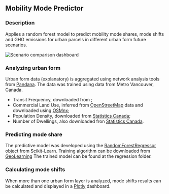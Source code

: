 ## Mobility Mode Predictor

### Description
Applies a random forest model to predict mobility mode shares, 
mode shifts and GHG emissions for urban parcels in different
urban form future scenarios.

![](https://raw.githubusercontent.com/nicholas-martino/UrbanMobility/master/images/Dash_Experiments.png "Scenario comparison dashboard")

### Analyzing urban form
Urban form data (explanatory) is aggregated using network analysis tools from [Pandana](https://github.com/UDST/pandana). The data was trained using data from Metro Vancouver, Canada.
* Transit Frequency, downloaded from ;
* Commercial Land Use, inferred from [OpenStreetMap](https://www.openstreetmap.org/) data and downloaded using [OSMnx](https://github.com/gboeing/osmnx);
* Population Density, downloaded from [Statistics Canada](https://www150.statcan.gc.ca/n1/pub/92-195-x/2011001/other-autre/pop/pop-eng.htm);
* Number of Dwellings, also downloaded fron [Statistics Canada](https://www12.statcan.gc.ca/census-recensement/2016/ref/guides/001/98-500-x2016001-eng.cfm). 

### Predicting mode share
The predictive model was developed using the [RandomForestRegressor](https://scikit-learn.org/stable/modules/generated/sklearn.ensemble.RandomForestRegressor.html) 
object from Scikit-Learn. Training algorithm can be downloaded from [GeoLearning](https://github.com/nicholas-martino/GeoLearning/blob/master/_Mobility.py)
The trained model can be found at the regression folder.

### Calculating mode shifts
When more than one urban form layer is analyzed, mode shifts results can be calculated and displayed in a [Plotly](https://github.com/plotly/dash) dashboard.
